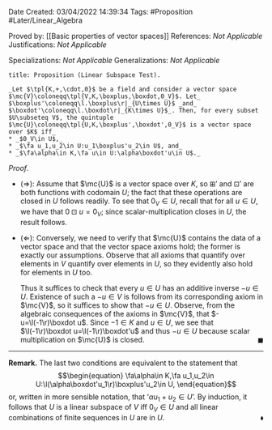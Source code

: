 <div class="topSpace"></div>

Date Created: 03/04/2022 14:39:34
Tags: #Proposition #Later/Linear_Algebra

Proved by: [[Basic properties of vector spaces]]
References: _Not Applicable_
Justifications: _Not Applicable_

Specializations: _Not Applicable_
Generalizations: _Not Applicable_

``` ad-Proposition
title: Proposition (Linear Subspace Test).

_Let $\tpl{K,+,\cdot,0}$ be a field and consider a vector space $\mc{V}\coloneqq\tpl{V,K,\boxplus,\boxdot,0_V}$. Let_ $\boxplus'\coloneqq\l.\boxplus\r|_{U\times U}$ _and_ $\boxdot'\coloneqq\l.\boxdot\r|_{K\times U}$_. Then, for every subset $U\subseteq V$, the quintuple $\mc{U}\coloneqq\tpl{U,K,\boxplus',\boxdot',0_V}$ is a vector space over $K$ iff_
* _$0_V\in U$,_
* _$\fa u_1,u_2\in U:u_1\boxplus'u_2\in U$, and_
* _$\fa\alpha\in K,\fa u\in U:\alpha\boxdot'u\in U$._

```

_Proof_.
* ($\Rightarrow$): Assume that $\mc{U}$ is a vector space over $K$, so $\boxplus'$ and $\boxdot'$ are both functions with codomain $U$; the fact that these operations are closed in $U$ follows readily. To see that $0_V\in U$, recall that for all $u\in U$, we have that $0\boxdot u=0_V$; since scalar-multiplication closes in $U$, the result follows.

* ($\Leftarrow$): Conversely, we need to verify that $\mc{U}$ contains the data of a vector space and that the vector space axioms hold; the former is exactly our assumptions. Observe that all axioms that quantify over elements in $V$ quantify over elements in $U$, so they evidently also hold for elements in $U$ too.

    Thus it suffices to check that every $u\in U$ has an additive inverse $-u\in U$. Existence of such a $-u\in V$ is follows from its corresponding axiom in $\mc{V}$, so it suffices to show that $-u\in U$. Observe, from the algebraic consequences of the axioms in $\mc{V}$, that $-u=\l(-1\r)\boxdot u$. Since $-1\in K$ and $u\in U$, we see that $\l(-1\r)\boxdot u=\l(-1\r)\boxdot'u$ and thus $-u\in U$ because scalar multiplication on $\mc{U}$ is closed.<span style="float:right;">$\blacksquare$</span>

---

**Remark.** The last two conditions are equivalent to the statement that
$$\begin{equation}
    \fa\alpha\in K,\fa u_1,u_2\in U:\l(\alpha\boxdot'u_1\r)\boxplus'u_2\in U,
\end{equation}$$
or, written in more sensible notation, that $\textrm{`}\alpha u_1+u_2\in U\textrm{'}$. By induction, it follows that $U$ is a linear subspace of $V$ iff $0_V\in U$ and all linear combinations of finite sequences in $U$ are in $U$.<span style="float:right;">$\blacklozenge$</span>
